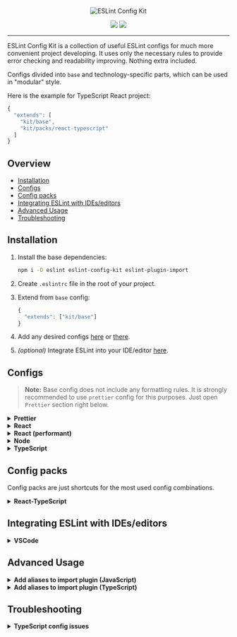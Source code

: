 <p align="center">
  <img src="https://user-images.githubusercontent.com/35740512/71934637-c8b22a00-319c-11ea-8b73-a48e7851b7d2.png" alt="ESLint Config Kit" />
</p>

<p align="center">
  <img src="https://img.shields.io/npm/v/eslint-config-kit">
  <img src="https://img.shields.io/github/license/risenforces/eslint-config-kit">
</p>

---

ESLint Config Kit is a collection of useful ESLint configs for much more convenient project developing. It uses only the necessary rules to provide error checking and readability improving. Nothing extra included.

Configs divided into `base` and technology-specific parts, which can be used in "modular" style.

Here is the example for TypeScript React project:

```js
{
  "extends": [
    "kit/base",
    "kit/packs/react-typescript"
  ]
}
```

## Overview

- [Installation](#installation)
- [Configs](#configs)
- [Config packs](#config-packs)
- [Integrating ESLint with IDEs/editors](#integrating-eslint-with-ideseditors)
- [Advanced Usage](#advanced-usage)
- [Troubleshooting](#troubleshooting)

## Installation

1. Install the base dependencies:

   ```sh
   npm i -D eslint eslint-config-kit eslint-plugin-import
   ```

2. Create `.eslintrc` file in the root of your project.

3. Extend from `base` config:

   ```js
   {
     "extends": ["kit/base"]
   }
   ```

4. Add any desired configs [here](#configs) or [there](#config-packs).

5. _(optional)_ Integrate ESLint into your IDE/editor [here](#integrating-eslint-with-ideseditors). 

## Configs

> **Note:** Base config does not include any formatting rules. It is strongly recommended to use `prettier` config for this purposes. Just open `Prettier` section right below.

<details>
<summary><b>Prettier</b></summary>

This config just enables the `prettier` plugin and adds `prettier/prettier` rule.

Installation:

1. Install dependencies:

   ```sh
   npm i -D prettier eslint-plugin-prettier
   ```

2. Extend from `prettier` config:

   ```diff
   {
     "extends": [
       "kit/base",
   +   "kit/prettier"
     ]
   }
   ```

3. Create `.prettierrc` file in the root of your project add specify your formatting settings.

4. _(optional)_ Use the recommended settings:

   ```js
   {
     "semi": false,
     "singleQuote": true,
     "tabWidth": 2,
     "quoteProps": "consistent",
     "trailingComma": "es5",
     "endOfLine": "lf"
   } 
   ```

</details>

<details>
<summary><b>React</b></summary>

Installation:

1. Install dependencies:

   ```sh
   npm i -D babel-eslint eslint-plugin-react eslint-plugin-react-hooks
   ```

   **Note:** `babel-eslint` requires `babel/core@>=7.2.0` and a valid Babel configuration file to run. If you do not have this already set up, please see the [Babel Usage Guide](https://babeljs.io/docs/en/usage).

2. Extend from `react` config and specify a parser:

   ```diff
   {
   + "parser": "babel-eslint",
     "extends": [
       "kit/base",
   +   "kit/react"
     ]
   }
   ```

</details>

<details>
<summary><b>React (performant)</b></summary>

Differences with `react` config:

- Disallow to use the array indexes for `key` prop.
- Disallow to use arrow functions in jsx, except for DOM components like `button`.
- Disallow to use props spreading (`{...props}`) in jsx, except for DOM components like `button`.

Installation:

1. Install `react` config dependencies.

2. Extend from `react/performant` config (or replace `react` config with it):

   ```diff
   {
     "parser": "babel-eslint",
     "extends": [
       "kit/base",
   -   "kit/react"
   +   "kit/react/performant"
     ]
   }
   ```

</details>

<details>
<summary><b>Node</b></summary>

This config just enables the `node` env, it doesn't add any rules.

Installation:

1. Extend from `node` config:

   ```diff
   {
     "extends": [
       "kit/base",
   +   "kit/node"
     ]
   }
   ```

</details>

<details>
<summary><b>TypeScript</b></summary>

Installation:

1. Install dependencies:

   ```sh
   npm i -D @typescript-eslint/parser @typescript-eslint/eslint-plugin
   ```

2. Extend from `typescript` config and specify a parser:

   ```diff
   {
   + "parser": "@typescript-eslint/parser",
     "extends": [
       "kit/base",
   +   "kit/typescript"
     ]
   }
   ```

</details>

## Config packs

Config packs are just shortcuts for the most used config combinations.

<details>
<summary><b>React-TypeScript</b></summary>

Includes:

- `react`
- `typescript`

Installation:

1. Install dependencies:

   ```sh
   npm i -D eslint-plugin-react eslint-plugin-react-hooks @typescript-eslint/parser @typescript-eslint/eslint-plugin
   ```

2. Extend from `packs/react-typescript` config and specify a parser:

   ```diff
   {
   + "parser": "@typescript-eslint/parser",
     "extends": [
       "kit/base",
   +   "kit/packs/react-typescript"
     ]
   }
   ```

</details>

## Integrating ESLint with IDEs/editors

<details>
<summary><b>VSCode</b></summary>

1. Install [ESLint plugin](https://marketplace.visualstudio.com/items?itemName=dbaeumer.vscode-eslint)

2. Choose any option you like:

   - **Fix on save.**  
     Add the following to your VSCode `settings.json`:  

     ```js
     "editor.codeActionsOnSave": {
       "source.fixAll.eslint": true
     }
     ```

   - **Fix on keyboard shortcut.**  
     Add the following to your VSCode `keybindings.json`:

     ```js
     {
       "key": "alt+f", // or any other keys
       "command": "eslint.executeAutofix"
     }
     ```

</details>

## Advanced Usage

<details>
<summary><b>Add aliases to import plugin (JavaScript)</b></summary>

1. Install dependencies:

   ```sh
   npm i -D eslint-import-resolver-alias
   ```

2. Update `.eslintrc` with your aliases:

   ```json
   {
     "settings": {
       "import/resolver": {
         "alias": {
           "map": [
             ["@folder-alias", "./src"],
             ["@file-alias", "./src/App.js"]
           ],
           "extensions": [".js", ".jsx", ".json"]
         }
       }
     },
     "rules": {
       "import/order": [
         "warn",
         {
           "groups": [
             "builtin",
             "external",
             "internal",
             "parent",
             "sibling",
             "index"
           ],
           "pathGroups": [
             {
               "pattern": "@folder-alias/**",
               "group": "internal",
               "position": "before"
             },
             {
               "pattern": "@file-alias",
               "group": "internal",
               "position": "before"
             }
           ]
         }
       ]
     }
   }
   ```

</details>

<details>
<summary><b>Add aliases to import plugin (TypeScript)</b></summary>

1. Install dependencies:

   ```sh
   npm i -D eslint-import-resolver-typescript
   ```

2. Update `.eslintrc`:

   ```json
   {
     "settings": {
       "import/parsers": {
         "@typescript-eslint/parser": [".ts", ".tsx"]
       },
       "import/resolver": {
         "typescript": {
           "alwaysTryTypes": true
         }
       }
     },
     "rules": {
       "import/order": [
         "warn",
         {
           "groups": [
             "builtin",
             "external",
             "internal",
             "parent",
             "sibling",
             "index"
           ],
           "pathGroups": [
             {
               "pattern": "@folder-alias/**",
               "group": "internal",
               "position": "before"
             },
             {
               "pattern": "@file-alias",
               "group": "internal",
               "position": "before"
             }
           ]
         }
       ]
     }
   }
   ```
   
   **Note:** See [eslint-import-resolver-typescript README](https://github.com/alexgorbatchev/eslint-import-resolver-typescript) for the details.

</details>

## Troubleshooting

<details>
<summary><b>TypeScript config issues</b></summary>

### **Issue:**

`You have used a rule which requires parserServices to be generated. You must therefore provide a value for the "parserOptions.project" property for @typescript-eslint/parser`.

### **Solution:**

You should specify your tsconfig location manually in `parserOptions`:

```diff
{
  "parser": "@typescript-eslint/parser",
+ "parserOptions": {
+   "project": "./tsconfig.json"
+ },
  "extends": [
    "kit/base",
    "kit/typescript"
  ]
}
```

If it doesn't work, try to rename eslint config file to `.eslintrc.js` and resolve `tsconfig.json` path:

```js
const path = require('path')

module.exports = {
  parser: '@typescript-eslint/parser',
  parserOptions: {
    project: path.resolve(__dirname, './tsconfig.json') // or your tsconfig location
  },
  extends: [
    'kit/base',
    'kit/typescript'
  ]
}
```

</details>
